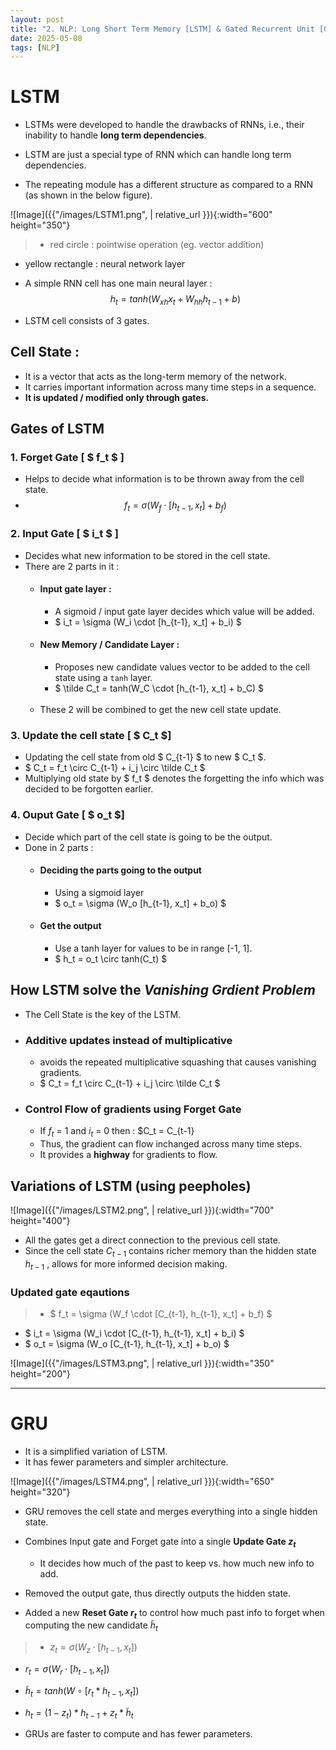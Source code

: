 ```yaml
---
layout: post
title: "2. NLP: Long Short Term Memory [LSTM] & Gated Recurrent Unit [GRU]"
date: 2025-05-08
tags: [NLP]
---
```


# LSTM

- LSTMs were developed to handle the drawbacks of RNNs, i.e., their inability to handle **long term dependencies**.

- LSTM are just a special type of RNN which can handle long term dependencies.
- The repeating module has a different structure as compared to a RNN (as shown in the below figure).

![Image]({{"/images/LSTM1.png",  | relative_url }}){:width="600" height="350"}

> - red circle : pointwise operation (eg. vector addition)
- yellow rectangle : neural network layer

- A simple RNN cell has one main neural layer : $$ h_t = tanh(W_{xh}x_t + W_{hh}h_{t-1} + b)$$

- LSTM cell consists of 3 gates.

## Cell State :

- It is a vector that acts as the long-term memory of the network.
- It carries important information across many time steps in a sequence.
- **It is updated / modified only through gates.**

## Gates of LSTM

### 1. Forget Gate [ $ f_t $ ]

- Helps to decide what information is to be thrown away from the cell state.
- $$ f_t = \sigma (W_f \cdot [h_{t-1}, x_t] + b_f) $$

### 2. Input Gate [ $ i_t $ ]

- Decides what new information to be stored in the cell state.
- There are 2 parts in it :
    - #### Input gate layer :
        - A sigmoid / input gate layer decides which value will be added.
        - $ i_t = \sigma (W_i \cdot [h_{t-1}, x_t] + b_i) $
    - #### New Memory / Candidate Layer :
        - Proposes new candidate values vector to be added to the cell state using a `tanh` layer.
        - $ \tilde C_t = tanh(W_C \cdot [h_{t-1}, x_t] + b_C) $
        <br>
    - These 2 will be combined to get the new cell state update.

### 3. Update the cell state [ $ C_t $]

- Updating the cell state from old $ C_{t-1} $ to new $ C_t $.
- $ C_t = f_t \circ C_{t-1} + i_j \circ \tilde C_t $
- Multiplying old state by $ f_t $ denotes the forgetting the info which was decided to be forgotten earlier.


### 4. Ouput Gate [ $ o_t $] 

- Decide which part of the cell state is going to be the output.
- Done in 2 parts :
    - #### Deciding the parts going to the output
        - Using a sigmoid layer
        - $ o_t = \sigma (W_o [h_{t-1}, x_t] + b_o) $
    
    - #### Get the output
        - Use a tanh layer for values to be in range [-1, 1].
        - $ h_t = o_t \circ tanh(C_t) $

## How LSTM solve the *Vanishing Grdient Problem*

- The Cell State is the key of the LSTM.

- ### Additive updates instead of multiplicative
    - avoids the repeated multiplicative squashing that causes vanishing gradients. 
    - $ C_t = f_t \circ C_{t-1} + i_j \circ \tilde C_t $

- ### Control Flow of gradients using Forget Gate
    - If $f_t$ = 1 and $i_t$ = 0 then : $C_t = C_{t-1}
    - Thus, the gradient can flow inchanged across many time steps.
    - It provides a **highway** for gradients to flow.

## Variations of LSTM (using peepholes)

![Image]({{"/images/LSTM2.png",  | relative_url }}){:width="700" height="400"}

- All the gates get a direct connection to the previous cell state.
- Since the cell state $C_{t-1}$ contains richer memory than the hidden state $h_{t-1}$ , allows for more informed decision making.

### Updated gate eqautions

> - $ f_t = \sigma (W_f \cdot [C_{t-1}, h_{t-1}, x_t] + b_f) $
- $ i_t = \sigma (W_i \cdot [C_{t-1}, h_{t-1}, x_t] + b_i) $
- $ o_t = \sigma (W_o [C_{t-1}, h_{t-1}, x_t] + b_o) $

![Image]({{"/images/LSTM3.png",  | relative_url }}){:width="350" height="200"}

---

# GRU

- It is a simplified variation of LSTM.
- It has fewer parameters and simpler architecture.

![Image]({{"/images/LSTM4.png",  | relative_url }}){:width="650" height="320"}

- GRU removes the cell state and merges everything into a single hidden state.

- Combines Input gate and Forget gate into a single **Update Gate $z_t$** 
    - It decides how much of the past to keep vs. how much new info to add.
- Removed the output gate, thus directly outputs the hidden state.

- Added a new **Reset Gate $r_t$** to control how much past info to forget when computing the new candidate $\tilde h_t$

> - $z_t = \sigma (W_z \cdot [h_{t-1}, x_t])$
- $r_t = \sigma (W_r \cdot [h_{t-1}, x_t])$
- $\tilde h_t = tanh(W \circ [r_t * h_{t-1}, x_t])$
- $h_t = (1 - z_t) * h_{t-1} + z_t * \tilde h_t$

- GRUs are faster to compute and has fewer parameters.